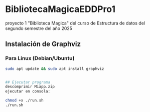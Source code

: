 # BibliotecaMagicaEDDPro1
proyecto 1 "Biblioteca Magica" del curso de Estructura de datos del segundo semestre del año 2025

## Instalación de Graphviz

### Para Linux (Debian/Ubuntu)
```bash
sudo apt update && sudo apt install graphviz


## Ejecutar programa
descomprimir Miapp.zip  
ejecutar en consola:  

chmod +x ./run.sh  
./run.sh  

